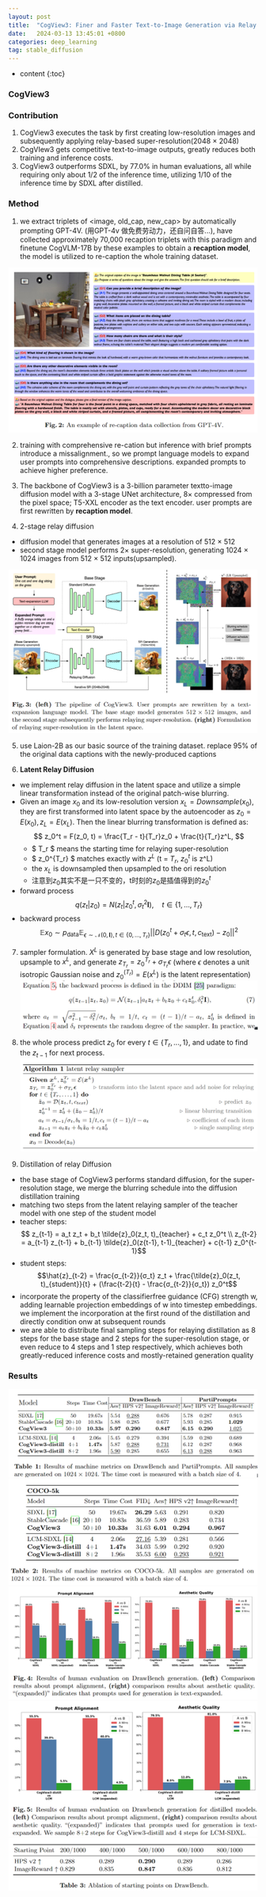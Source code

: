 ```yaml
---
layout: post
title:  "CogView3: Finer and Faster Text-to-Image Generation via Relay Diffusion"
date:   2024-03-13 13:45:01 +0800
categories: deep_learning
tag: stable_diffusion
---
```



* content
{:toc}
### CogView3

### Contribution
1. CogView3 executes the task by first creating low-resolution images and subsequently applying relay-based super-resolution(2048 × 2048)
2. CogVIew3 gets competitive text-to-image outputs, greatly reduces both training and inference costs.
3. CogView3 outperforms SDXL, by 77.0% in human evaluations, all while requiring only about 1/2 of the inference time, utilizing 1/10 of the inference time by SDXL after distilled.

### Method
1. we extract triplets of <image, old_cap, new_cap> by automatically prompting GPT-4V. (用GPT-4v 做免费劳动力，还自问自答...), have collected approximately 70,000 recaption triplets with this paradigm and finetune CogVLM-17B by these examples to obtain a **recaption model**, the model is utilized to re-caption the whole training dataset.

![caption collection of GPT-4V](https://github.com/Colorfu1/Colorful.io/raw/master/_posts/resources/2024-03-13-173644.png)

2. training with comprehensive re-cation but inference with brief prompts introduce a missalignment., so we prompt language models to expand user prompts into comprehensive descriptions. expanded prompts to achieve higher preference.

3. The backbone of CogView3 is a 3-billion parameter textto-image diffusion model with a 3-stage UNet architecture, 8× compressed from the pixel space; T5-XXL encoder as the text encoder. user prompts are first rewritten by **recaption model**.

4. 2-stage relay diffusion
  - diffusion model that generates images at a resolution of 512 × 512
  - second stage model performs 2× super-resolution, generating 1024 × 1024 images from 512 × 512 inputs(upsampled).

![Pipeline](https://github.com/Colorfu1/Colorful.io/raw/master/_posts/resources/2024-03-13-180556.png)

5. use Laion-2B as our basic source of the training dataset. replace 95% of the original data captions with the newly-produced captions

6. **Latent Relay Diffusion** 
  - we implement relay diffusion in the latent space and utilize a simple linear transformation instead of the original patch-wise blurring.
  - Given an image $x_0$ and its low-resolution version $x_L = Downsample(x_0)$, they are first transformed into latent space by the autoencoder as $z_0 = E(x_0), z_L = E(x_L)$. Then the linear blurring transformation is defined as: $$ z_0^t = F(z_0, t) = \frac{T_r - t}{T_r}z_0 + \frac{t}{T_r}z^L, $$
    - $ T_r $ means the starting time for relaying super-resolution 
    - $ z_0^{T_r} $ matches exactly with $z^L$ (t = $T_r$, $z_0^t$ is z^L)
    - the $x_L$ is downsampled then upsampled to the ori resolution
    - 注意到$z_0$其实不是一只不变的，t时刻的$z_0$是插值得到的$z_0^t$
  - forward process $$ q(z_t|z_0) = N(z_t|z_0^t, \sigma_t^2\mathbf{I}), \quad t \in \{1, \ldots, T_r\} $$
  - backward process $$ \mathbb{E}{x_0 \sim p_{\text{data}}} \mathbb{E}_{\epsilon \sim \mathcal{N}(0,\mathbf{I}), t \in \{0,\ldots,T_r\}} \left|| D(z_0^t + \sigma_t \epsilon, t, c_{\text{text}}) - z_0 \right||^2 $$
7. sampler formulation. $X^L$ is generated by base stage and low resolution, upsample to $x^L$, and generate $z_{T_r} = z_0^{T_r} + \sigma_{T_r} \epsilon$ (where $\epsilon$ denotes a unit isotropic Gaussian noise and $z^(T_r)_0 = E(x^L)$ is the latent representation)
![backward process](https://github.com/Colorfu1/Colorful.io/raw/master/_posts/resources/2024-03-14-135308.png)

8. the whole process predict $z_0$ for every $t \in \{T_r, ..., 1\}$, and udate to find the $z_{t-1}$ for next process. 
![Procedure](https://github.com/Colorfu1/Colorful.io/raw/master/_posts/resources/2024-03-14-135910.png)

9. Distillation of relay Diffusion
  - the base stage of CogView3 performs standard diffusion, for the super-resolution stage, we merge the blurring schedule into the diffusion distillation training
  - matching two steps from the latent relaying sampler of the teacher model with one step of the student model
  - teacher steps: $$ z_{t-1} = a_t z_t + b_t \tilde{z}_0(z_t, t)_{teacher} + c_t z_0^t \\
  z_{t-2} = a_{t-1} z_{t-1} + b_{t-1} \tilde{z}_0(z{t-1}, t-1)_{teacher} + c{t-1} z_0^{t-1}$$
  - student steps:$$\hat{z}_{t-2} = \frac{σ_{t-2}}{σ_t} z_t + \frac{\tilde{z}_0(z_t, t)_{student}}{t} + (\frac{t-2}{t} - \frac{σ_{t-2}}{σ_t}) z_0^t$$
  - incorporate the property of the classifierfree guidance (CFG) strength w, adding learnable projection embeddings of w into timestep embeddings. we implement the incorporation at the first round of the distillation and directly condition onw at subsequent rounds
  - we are able to distribute final sampling steps for relaying distillation as 8 steps for the base stage and 2 steps for the super-resolution stage, or even reduce to 4 steps and 1 step respectively, which achieves both greatly-reduced inference costs and mostly-retained generation quality

### Results
![Table 1](https://github.com/Colorfu1/Colorful.io/raw/master/_posts/resources/2024-03-14-144555.png)
![Table 2](https://github.com/Colorfu1/Colorful.io/raw/master/_posts/resources/2024-03-14-144622.png)
![Table 3](https://github.com/Colorfu1/Colorful.io/raw/master/_posts/resources/2024-03-14-144721.png)
![Fig 4](https://github.com/Colorfu1/Colorful.io/raw/master/_posts/resources/2024-03-14-144733.png)
![Fig 5](https://github.com/Colorfu1/Colorful.io/raw/master/_posts/resources/2024-03-14-144814.png)

  